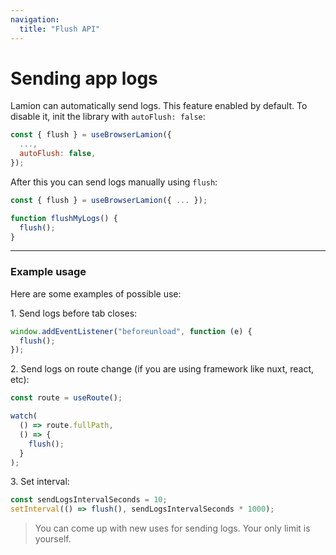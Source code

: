 ```yaml
---
navigation:
  title: "Flush API"
---
```


# Sending app logs

Lamion can automatically send logs.
This feature enabled by default.
To disable it, init the library with `autoFlush: false`:

```js
const { flush } = useBrowserLamion({
  ...,
  autoFlush: false,
});
```

After this you can send logs manually using `flush`:

```js
const { flush } = useBrowserLamion({ ... });

function flushMyLogs() {
  flush();
}
```

---

### Example usage

Here are some examples of possible use:

1\. Send logs before tab closes:

```js
window.addEventListener("beforeunload", function (e) {
  flush();
});
```

2\. Send logs on route change (if you are using framework like nuxt, react, etc):

```ts
const route = useRoute();

watch(
  () => route.fullPath,
  () => {
    flush();
  }
);
```

3\. Set interval:

```js
const sendLogsIntervalSeconds = 10;
setInterval(() => flush(), sendLogsIntervalSeconds * 1000);
```

> You can come up with new uses for sending logs. Your only limit is yourself.
